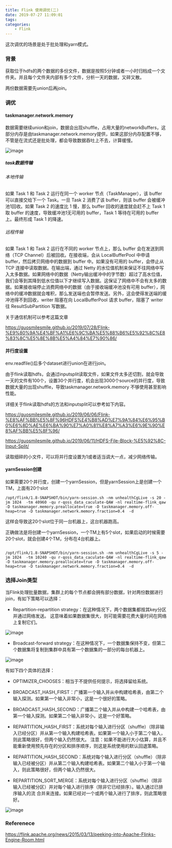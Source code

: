```yaml
---
title: Flink 使用调优(二)
date: 2019-07-27 11:09:01
tags:
categories:
	- Flink
---
```

这次调优的场景是处于批处理和yarn模式。


### 背景

获取位于hdfs的两个数据的多份文件，数据是按照5分钟或者一小时归档成一个文件夹。并且每个文件夹内部有多个文件，分析一天的数据，又碎又散。


两份数据需要先union后再join。

### 调优

#### taskmanager.network.memory

数据需要继续union和join，数据会出现shuffle，占用大量的networkBuffers，这部分内存是由taskmanager.network.memory提供，如果这部分内存配置不够，不管是在流式还是批处理，都会导致数据吞吐上不去，计算缓慢。

![image](https://note.youdao.com/yws/api/personal/file/E4AD271F5E604DD084A295BCD6428E29?method=download&shareKey=a8256273bfaac69aa25737442367db5c)


##### task数据传输

######  本地传输

如果 Task 1 和 Task 2 运行在同一个 worker 节点（TaskManager），该 buffer 可以直接交给下一个 Task。一旦 Task 2 消费了该 buffer，则该 buffer 会被缓冲池1回收。如果 Task 2 的速度比 1 慢，那么 buffer 回收的速度就会赶不上 Task 1 取 buffer 的速度，导致缓冲池1无可用的 buffer，Task 1 等待在可用的 buffer 上。最终形成 Task 1 的降速。

###### 远程传输

如果 Task 1 和 Task 2 运行在不同的 worker 节点上，那么 buffer 会在发送到网络（TCP Channel）后被回收。在接收端，会从 LocalBufferPool 中申请 buffer，然后拷贝网络中的数据到 buffer 中。如果没有可用的 buffer，会停止从 TCP 连接中读取数据。在输出端，通过 Netty 的水位值机制来保证不往网络中写入太多数据。如果网络中的数据（Netty输出缓冲中的字节数）超过了高水位值，我们会等到其降到低水位值以下才继续写入数据。这保证了网络中不会有太多的数据。如果接收端停止消费网络中的数据（由于接收端缓冲池没有可用 buffer），网络中的缓冲数据就会堆积，那么发送端也会暂停发送。另外，这会使得发送端的缓冲池得不到回收，writer 阻塞在向 LocalBufferPool 请求 buffer，阻塞了 writer 往 ResultSubPartition 写数据。

关于通信机制可以参考这篇文章

https://guosmilesmile.github.io/2019/07/28/Flink-%E9%80%9A%E4%BF%A1%E6%9C%BA%E5%88%B6%E5%92%8C%E8%83%8C%E5%8E%8B%E5%A4%84%E7%90%86/

#### 并行度设置

env.readfile()后多个dataset进行union在进行join。

由于flink读取hdfs，会通过inputsplit读取文件，如果文件太多还切割，就会导致一天的文件有100个，设置30个并行度，机会出现3000个source的并行度，导致数据大量的出现shuffle，导致taskmanager.network.memory 不够使用甚至影响性能。

详细关于flink读取hdfs的方法和inputsplit可以参考如下内容。

https://guosmilesmile.github.io/2019/06/06/Flink-%E8%AF%BB%E5%8F%96HDFS%E4%B8%AD%E7%9A%84%E6%95%B0%E6%8D%AE%E6%BA%90%E7%A0%81%E8%A7%A3%E6%9E%90%E8%AF%BB%E5%8F%96/

https://guosmilesmile.github.io/2019/06/11/HDFS-File-Block-%E5%92%8C-Input-Split/


读取细碎的小文件，可以将并行度设置为1或者适当调大一点，减少网络传输。




#### yarnSession创建


如果需要20个并行度，创建一个yarnSession，但是yarnSession上是创建一个TM，上面有20个slot

```
/opt/flink/1.8-SNAPSHOT/bin/yarn-session.sh -nm unhealthCgLive -s 20 -jm 1024  -tm 40960 -qu r-qoss_data_caculate-QAW -nl realtime-flink_qaw   -D taskmanager.memory.preallocate=true -D taskmanager.memory.off-heap=true -D taskmanager.network.memory.fraction=0.4  -d

```

这样会导致这20个slot位于同一台机器上，这台机器跑高。


正确做法是将创建一个yarnSession，一个TM上有5个slot，如果启动的时候需要20个slot，就会创建4个TM，分布在4台机器上。

```

/opt/flink/1.8-SNAPSHOT/bin/yarn-session.sh -nm unhealthCgLive -s 5 -jm 1024  -tm 10240 -qu r-qoss_data_caculate-QAW -nl realtime-flink_qaw   -D taskmanager.memory.preallocate=true -D taskmanager.memory.off-heap=true -D taskmanager.network.memory.fraction=0.4  -d
```


### 选择Join类型

当Flink处理批量数据，集群上的每个节点都会拥有部分数据，针对两份数据进行join，有如下策略可以选择：

* Repartition-repartition strategy：在这种情况下，两个数据集都按其key分区并通过网络发送。 这意味着如果数据集很大，则可能需要花费大量时间在网络上复制它们。

![image](https://note.youdao.com/yws/api/personal/file/146D46BDA62442E2B098763DF7C806CC?method=download&shareKey=bef270d28e951e5c42bd817c573117ef)
* Broadcast-forward strategy：在这种情况下，一个数据集保持不变，但第二个数据集将复制到集群中具有第一个数据集的一部分的每台机器上。

![image](https://note.youdao.com/yws/api/personal/file/43D8EDC8BEA846EAAA0E67C5F50986A6?method=download&shareKey=831fbda14e3a4b30a74de9b969af7cb6)


有如下四个具体的选择：


* OPTIMIZER_CHOOSES：相当于不提供任何提示，将选择留给系统。

*  BROADCAST_HASH_FIRST：广播第一个输入并从中构建哈希表，由第二个输入探测。如果第一个输入非常小，这是一个很好的策略。

 * BROADCAST_HASH_SECOND：广播第二个输入并从中构建一个哈希表，由第一个输入探测。如果第二个输入非常小，这是一个好策略。

* REPARTITION_HASH_FIRST：系统对每个输入进行分区（shuffle）（除非输入已经分区）并从第一个输入构建哈希表。如果第一个输入小于第二个输入，则此策略很好，但两个输入仍然很大。
    注意：如果不能进行大小估算，并且不能重新使用预先存在的分区和排序顺序，则这是系统使用的默认回退策略。

*   REPARTITION_HASH_SECOND：系统对每个输入进行分区（shuffle）（除非输入已经被分区）并从第二个输入构建哈希表。如果第二个输入小于第一个输入，则此策略很好，但两个输入仍然很大。

 * REPARTITION_SORT_MERGE：系统对每个输入进行分区（shuffle）（除非输入已经被分区）并对每个输入进行排序（除非它已经排序）。输入通过已排序输入的流 合并来连接。如果已经对一个或两个输入进行了排序，则此策略很好。


![image](https://note.youdao.com/yws/api/personal/file/34C2D63058D24917836D11496692F157?method=download&shareKey=ab37b2cac8bf86dcb35732c20c0d846d)



### Referenece
https://flink.apache.org/news/2015/03/13/peeking-into-Apache-Flinks-Engine-Room.html    